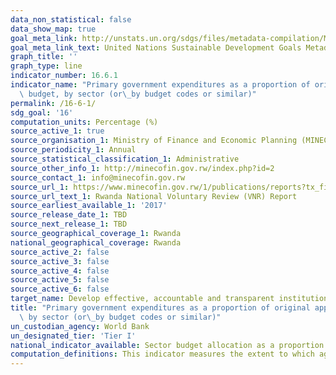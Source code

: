 ```yaml
---
data_non_statistical: false
data_show_map: true
goal_meta_link: http://unstats.un.org/sdgs/files/metadata-compilation/Metadata-Goal-16.pdf
goal_meta_link_text: United Nations Sustainable Development Goals Metadata (pdf 1361kB)
graph_title: ''
graph_type: line
indicator_number: 16.6.1
indicator_name: "Primary government expenditures as a proportion of original approved\
  \ budget, by sector (or\_by budget codes or similar)"
permalink: /16-6-1/
sdg_goal: '16'
computation_units: Percentage (%)
source_active_1: true
source_organisation_1: Ministry of Finance and Economic Planning (MINECOFIN)
source_periodicity_1: Annual
source_statistical_classification_1: Administrative
source_other_info_1: http://minecofin.gov.rw/index.php?id=2 
source_contact_1: info@minecofin.gov.rw
source_url_1: https://www.minecofin.gov.rw/1/publications/reports?tx_filelist_filelist%5Baction%5D=list&tx_filelist_filelist%5Bcontroller%5D=File&tx_filelist_filelist%5Bpath%5D=%2Fuser_upload%2FMinecofin%2FPublications%2FREPORTS%2FNational_Development_Planning_and_Research%2FRwanda_Voluntary_National_Review_Report%2F&cHash=5d714cffa40cacb0fd0d48bef154f0cb
source_url_text_1: Rwanda National Voluntary Review (VNR) Report
source_earliest_available_1: '2017'
source_release_date_1: TBD
source_next_release_1: TBD
source_geographical_coverage_1: Rwanda
national_geographical_coverage: Rwanda
source_active_2: false
source_active_3: false
source_active_4: false
source_active_5: false
source_active_6: false
target_name: Develop effective, accountable and transparent institutions at all levels
title: "Primary government expenditures as a proportion of original approved budget,\
  \ by sector (or\_by budget codes or similar)"
un_custodian_agency: World Bank
un_designated_tier: 'Tier I'
national_indicator_available: Sector budget allocation as a proportion to approved budget.
computation_definitions: This indicator measures the extent to which aggregate budget expenditure outturn reflects the amount originally approved, as defined in government budget documentation and fiscal reports. The coverage is budgetary central government (BCG) and the time period covered is the last three completed fiscal years. 
---
```

